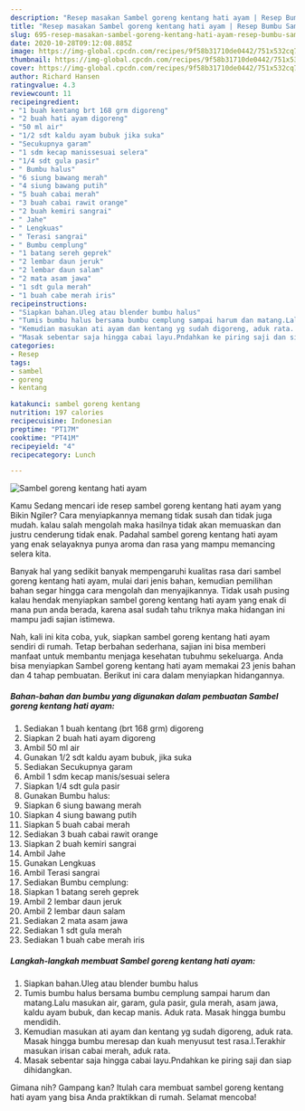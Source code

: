```yaml
---
description: "Resep masakan Sambel goreng kentang hati ayam | Resep Bumbu Sambel goreng kentang hati ayam Yang Bikin Ngiler"
title: "Resep masakan Sambel goreng kentang hati ayam | Resep Bumbu Sambel goreng kentang hati ayam Yang Bikin Ngiler"
slug: 695-resep-masakan-sambel-goreng-kentang-hati-ayam-resep-bumbu-sambel-goreng-kentang-hati-ayam-yang-bikin-ngiler
date: 2020-10-28T09:12:08.885Z
image: https://img-global.cpcdn.com/recipes/9f58b31710de0442/751x532cq70/sambel-goreng-kentang-hati-ayam-foto-resep-utama.jpg
thumbnail: https://img-global.cpcdn.com/recipes/9f58b31710de0442/751x532cq70/sambel-goreng-kentang-hati-ayam-foto-resep-utama.jpg
cover: https://img-global.cpcdn.com/recipes/9f58b31710de0442/751x532cq70/sambel-goreng-kentang-hati-ayam-foto-resep-utama.jpg
author: Richard Hansen
ratingvalue: 4.3
reviewcount: 11
recipeingredient:
- "1 buah kentang brt 168 grm digoreng"
- "2 buah hati ayam digoreng"
- "50 ml air"
- "1/2 sdt kaldu ayam bubuk jika suka"
- "Secukupnya garam"
- "1 sdm kecap manissesuai selera"
- "1/4 sdt gula pasir"
- " Bumbu halus"
- "6 siung bawang merah"
- "4 siung bawang putih"
- "5 buah cabai merah"
- "3 buah cabai rawit orange"
- "2 buah kemiri sangrai"
- " Jahe"
- " Lengkuas"
- " Terasi sangrai"
- " Bumbu cemplung"
- "1 batang sereh geprek"
- "2 lembar daun jeruk"
- "2 lembar daun salam"
- "2 mata asam jawa"
- "1 sdt gula merah"
- "1 buah cabe merah iris"
recipeinstructions:
- "Siapkan bahan.Uleg atau blender bumbu halus"
- "Tumis bumbu halus bersama bumbu cemplung sampai harum dan matang.Lalu masukan air, garam, gula pasir, gula merah, asam jawa, kaldu ayam bubuk, dan kecap manis. Aduk rata. Masak hingga bumbu mendidih."
- "Kemudian masukan ati ayam dan kentang yg sudah digoreng, aduk rata. Masak hingga bumbu meresap dan kuah menyusut test rasa.l.Terakhir masukan irisan cabai merah, aduk rata."
- "Masak sebentar saja hingga cabai layu.Pndahkan ke piring saji dan siap dihidangkan."
categories:
- Resep
tags:
- sambel
- goreng
- kentang

katakunci: sambel goreng kentang 
nutrition: 197 calories
recipecuisine: Indonesian
preptime: "PT17M"
cooktime: "PT41M"
recipeyield: "4"
recipecategory: Lunch

---
```



![Sambel goreng kentang hati ayam](https://img-global.cpcdn.com/recipes/9f58b31710de0442/751x532cq70/sambel-goreng-kentang-hati-ayam-foto-resep-utama.jpg)

Kamu Sedang mencari ide resep sambel goreng kentang hati ayam yang Bikin Ngiler? Cara menyiapkannya memang tidak susah dan tidak juga mudah. kalau salah mengolah maka hasilnya tidak akan memuaskan dan justru cenderung tidak enak. Padahal sambel goreng kentang hati ayam yang enak selayaknya punya aroma dan rasa yang mampu memancing selera kita.



Banyak hal yang sedikit banyak mempengaruhi kualitas rasa dari sambel goreng kentang hati ayam, mulai dari jenis bahan, kemudian pemilihan bahan segar hingga cara mengolah dan menyajikannya. Tidak usah pusing kalau hendak menyiapkan sambel goreng kentang hati ayam yang enak di mana pun anda berada, karena asal sudah tahu triknya maka hidangan ini mampu jadi sajian istimewa.


Nah, kali ini kita coba, yuk, siapkan sambel goreng kentang hati ayam sendiri di rumah. Tetap berbahan sederhana, sajian ini bisa memberi manfaat untuk membantu menjaga kesehatan tubuhmu sekeluarga. Anda bisa menyiapkan Sambel goreng kentang hati ayam memakai 23 jenis bahan dan 4 tahap pembuatan. Berikut ini cara dalam menyiapkan hidangannya.

<!--inarticleads1-->

##### Bahan-bahan dan bumbu yang digunakan dalam pembuatan Sambel goreng kentang hati ayam:

1. Sediakan 1 buah kentang (brt 168 grm) digoreng
1. Siapkan 2 buah hati ayam digoreng
1. Ambil 50 ml air
1. Gunakan 1/2 sdt kaldu ayam bubuk, jika suka
1. Sediakan Secukupnya garam
1. Ambil 1 sdm kecap manis/sesuai selera
1. Siapkan 1/4 sdt gula pasir
1. Gunakan  Bumbu halus:
1. Siapkan 6 siung bawang merah
1. Siapkan 4 siung bawang putih
1. Siapkan 5 buah cabai merah
1. Sediakan 3 buah cabai rawit orange
1. Siapkan 2 buah kemiri sangrai
1. Ambil  Jahe
1. Gunakan  Lengkuas
1. Ambil  Terasi sangrai
1. Sediakan  Bumbu cemplung:
1. Siapkan 1 batang sereh geprek
1. Ambil 2 lembar daun jeruk
1. Ambil 2 lembar daun salam
1. Sediakan 2 mata asam jawa
1. Sediakan 1 sdt gula merah
1. Sediakan 1 buah cabe merah iris




<!--inarticleads2-->

##### Langkah-langkah membuat Sambel goreng kentang hati ayam:

1. Siapkan bahan.Uleg atau blender bumbu halus
1. Tumis bumbu halus bersama bumbu cemplung sampai harum dan matang.Lalu masukan air, garam, gula pasir, gula merah, asam jawa, kaldu ayam bubuk, dan kecap manis. Aduk rata. Masak hingga bumbu mendidih.
1. Kemudian masukan ati ayam dan kentang yg sudah digoreng, aduk rata. Masak hingga bumbu meresap dan kuah menyusut test rasa.l.Terakhir masukan irisan cabai merah, aduk rata.
1. Masak sebentar saja hingga cabai layu.Pndahkan ke piring saji dan siap dihidangkan.




Gimana nih? Gampang kan? Itulah cara membuat sambel goreng kentang hati ayam yang bisa Anda praktikkan di rumah. Selamat mencoba!
